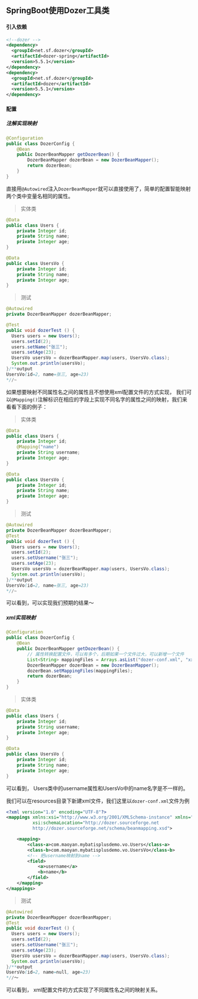 ## SpringBoot使用Dozer工具类

#### 引入依赖

```xml
<!--dozer -->
<dependency>
  <groupId>net.sf.dozer</groupId>
  <artifactId>dozer-spring</artifactId>
  <version>5.5.1</version>
</dependency>
<dependency>
  <groupId>net.sf.dozer</groupId>
  <artifactId>dozer</artifactId>
  <version>5.5.1</version>
</dependency>
```

#### 配置

##### 注解实现映射

```java
@Configuration
public class DozerConfig {
    @Bean
    public DozerBeanMapper getDozerBean() {
        DozerBeanMapper dozerBean = new DozerBeanMapper();
        return dozerBean;
    }
}
```

直接用`@Autowired`注入`DozerBeanMapper`就可以直接使用了，简单的配置智能映射两个类中变量名相同的属性。

> 实体类

```java
@Data
public class Users {
    private Integer id;
    private String name;
    private Integer age;
}
```

```java
@Data
public class UsersVo {
    private Integer id;
    private String name;
    private Integer age;
}
```

> 测试

```java
@Autowired
private DozerBeanMapper dozerBeanMapper;

@Test
public void dozerTest () {
  Users users = new Users();
  users.setId(2);
  users.setName("张三");
  users.setAge(23);
  UsersVo usersVo = dozerBeanMapper.map(users, UsersVo.class);
  System.out.println(usersVo);
}/**output
UsersVo(id=2, name=张三, age=23)
*//~
```

如果想要映射不同属性名之间的属性且不想使用xml配置文件的方式实现， 我们可以`@Mapping()`注解标识在相应的字段上实现不同名字的属性之间的映射，我们来看看下面的例子：

> 实体类

```java
@Data
public class Users {
    private Integer id;
    @Mapping("name")
    private String username;
    private Integer age;
}
```

```java
@Data
public class UsersVo {
    private Integer id;
    private String name;
    private Integer age;
}
```

> 测试

```java
@Autowired
private DozerBeanMapper dozerBeanMapper;
@Test
public void dozerTest () {
  Users users = new Users();
  users.setId(2);
  users.setUsername("张三");
  users.setAge(23);
  UsersVo usersVo = dozerBeanMapper.map(users, UsersVo.class);
  System.out.println(usersVo);
}/**output
UsersVo(id=2, name=张三, age=23)
*//~
```

可以看到，可以实现我们预期的结果～

##### xml实现映射

```java
@Configuration
public class DozerConfig {
    @Bean
    public DozerBeanMapper getDozerBean() {
        // 属性转换配置文件，可以有多个，后期如果一个文件过大，可以新增一个文件
        List<String> mappingFiles = Arrays.asList("dozer-conf.xml", "xxxx.xml");
        DozerBeanMapper dozerBean = new DozerBeanMapper();
        dozerBean.setMappingFiles(mappingFiles);
        return dozerBean;
    }
}
```

> 实体类

```java
@Data
public class Users {
    private Integer id;
    private String username;
    private Integer age;
}
```

```java
@Data
public class UsersVo {
    private Integer id;
    private String name;
    private Integer age;
}
```

可以看到， Users类中的username属性和UsersVo中的name名字是不一样的。

我们可以在resources目录下新建xml文件，我们这里以`dozer-conf.xml`文件为例

```xml
<?xml version="1.0" encoding="UTF-8"?>
<mappings xmlns:xsi="http://www.w3.org/2001/XMLSchema-instance" xmlns="http://dozer.sourceforge.net"
          xsi:schemaLocation="http://dozer.sourceforge.net
          http://dozer.sourceforge.net/schema/beanmapping.xsd">

    <mapping>
        <class-a>com.maoyan.mybatisplusdemo.vo.Users</class-a>
        <class-b>com.maoyan.mybatisplusdemo.vo.UsersVo</class-b>
        <!-- 把username映射到name -->
        <field>
            <a>username</a>
            <b>name</b>
        </field>
    </mapping>
</mappings>

```

> 测试

```java
@Autowired
private DozerBeanMapper dozerBeanMapper;
@Test
public void dozerTest () {
  Users users = new Users();
  users.setId(2);
  users.setUsername("张三");
  users.setAge(23);
  UsersVo usersVo = dozerBeanMapper.map(users, UsersVo.class);
  System.out.println(usersVo);
}/**output
UsersVo(id=2, name=null, age=23)
*//～
```

可以看到， xml配置文件的方式实现了不同属性名之间的映射关系。

 